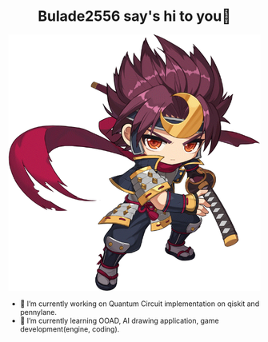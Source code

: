 <h1 style="text-align:center">Bulade2556 say's hi to you👋</h1>

![](https://github.com/blade2556/blade2556/blob/df082baabf8f4f109e66dff15a9550fea3bf99c0/ClassArtwork_Hayato_(Neo%2C_Male).png)

- 🔭 I’m currently working on Quantum Circuit implementation on qiskit and pennylane.
- 🌱 I’m currently learning OOAD, AI drawing application, game development(engine, coding).
